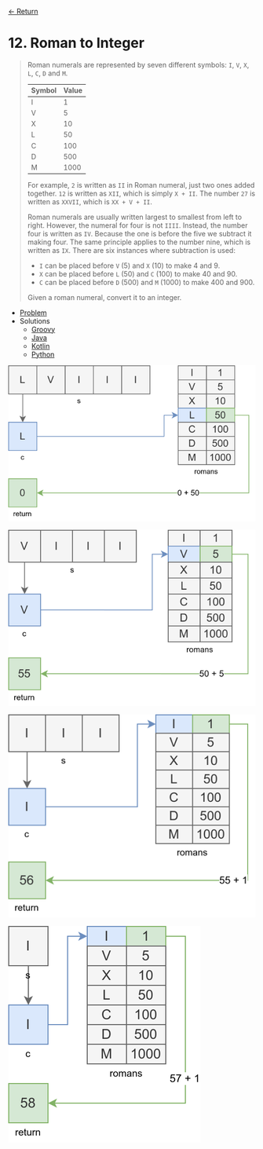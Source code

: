 [&larr; Return](https://hanggrian.github.io/grind-leetcode/)

# 12. Roman to Integer

> Roman numerals are represented by seven different symbols: `I`, `V`, `X`, `L`,
  `C`, `D` and `M`.
>
> Symbol | Value
> --- | ---
> I | 1
> V | 5
> X | 10
> L | 50
> C | 100
> D | 500
> M | 1000
>
> For example, `2` is written as `II` in Roman numeral, just two ones added
  together. `12` is written as `XII`, which is simply `X + II`. The number `27`
  is written as `XXVII`, which is `XX + V + II`.
>
> Roman numerals are usually written largest to smallest from left to right.
  However, the numeral for four is not `IIII`. Instead, the number four is
  written as `IV`. Because the one is before the five we subtract it making
  four. The same principle applies to the number nine, which is written as `IX`.
  There are six instances where subtraction is used:
>
> - `I` can be placed before `V` (5) and `X` (10) to make 4 and 9.
> - `X` can be placed before `L` (50) and `C` (100) to make 40 and 90.
> - `C` can be placed before `D` (500) and `M` (1000) to make 400 and 900.
>
> Given a roman numeral, convert it to an integer.

- [Problem](https://leetcode.com/problems/roman-to-integer/)
- Solutions
  - [Groovy](https://github.com/hanggrian/grind-leetcode/blob/main/groovy/src/main/groovy/problems1_100/RomanToInteger.groovy)
  - [Java](https://github.com/hanggrian/grind-leetcode/blob/main/java/src/main/java/problems1_100/RomanToInteger.java)
  - [Kotlin](https://github.com/hanggrian/grind-leetcode/blob/main/kotlin/src/main/kotlin/problems1_100/RomanToInteger.kt)
  - [Python](https://github.com/hanggrian/grind-leetcode/blob/main/python/src/problems1_100/roman_to_integer.py)

![](https://github.com/hanggrian/grind-leetcode/raw/assets/problems1_100/roman-to-integer1.svg)

![](https://github.com/hanggrian/grind-leetcode/raw/assets/problems1_100/roman-to-integer2.svg)

![](https://github.com/hanggrian/grind-leetcode/raw/assets/problems1_100/roman-to-integer3.svg)

![](https://github.com/hanggrian/grind-leetcode/raw/assets/problems1_100/roman-to-integer4.svg)
